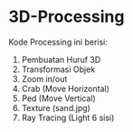 # 3D-Processing

Kode Processing ini berisi:
1. Pembuatan Huruf 3D
2. Transformasi Objek
3. Zoom in/out
4. Crab (Move Horizontal)
5. Ped (Move Vertical)
6. Texture (sand.jpg)
7. Ray Tracing (Light 6 sisi)
